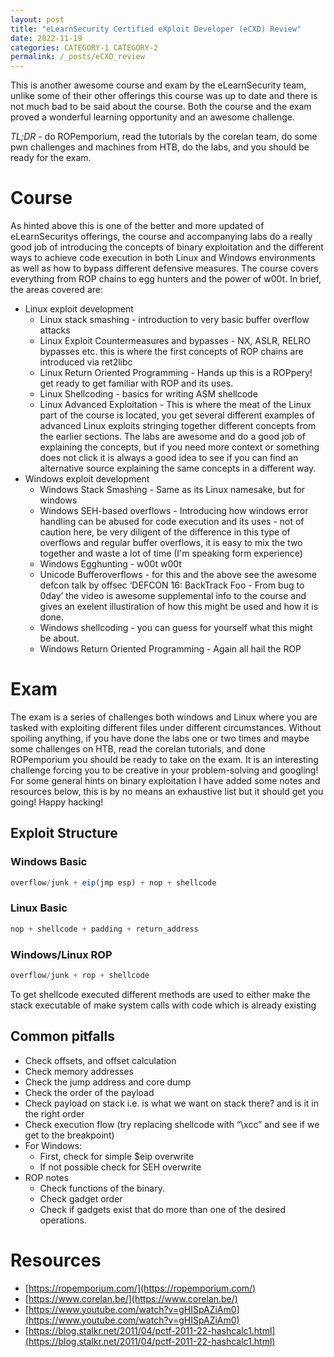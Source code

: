 ```yaml
---
layout: post
title: "eLearnSecurity Certified eXploit Developer (eCXD) Review"
date: 2022-11-19
categories: CATEGORY-1 CATEGORY-2
permalink: /_posts/eCXD_review
---
```


This is another awesome course and exam by the eLearnSecurity team, unlike some of their other offerings this course was up to date and there is not much bad to be said about the course. Both the course and the exam proved a wonderful learning opportunity and an awesome challenge.

*TL;DR* - do ROPemporium, read the tutorials by the corelan team, do some pwn challenges and machines from HTB, do the labs, and you should be ready for the exam.

# Course

As hinted above this is one of the better and more updated of eLearnSecuritys offerings, the course and accompanying labs do a really good job of introducing the concepts of binary exploitation and the different ways to achieve code execution in both Linux and Windows environments as well as how to bypass different defensive measures. The course covers everything from ROP chains to egg hunters and the power of w00t. In brief, the areas covered are:

- Linux exploit development
    - Linux stack smashing - introduction to very basic buffer overflow attacks
    - Linux Exploit Countermeasures and bypasses - NX, ASLR, RELRO bypasses etc. this is where the first concepts of ROP chains are introduced via ret2libc
    - Linux Return Oriented Programming - Hands up this is a ROPpery! get ready to get familiar with ROP and its uses.
    - Linux Shellcoding - basics for writing ASM shellcode
    - Linux Advanced Exploitation - This is where the meat of the Linux part of the course is located, you get several different examples of advanced Linux exploits stringing together different concepts from the earlier sections. The labs are awesome and do a good job of explaining the concepts, but if you need more context or something does not click it is always a good idea to see if you can find an alternative source explaining the same concepts in a different way.
- Windows exploit development
    - Windows Stack Smashing - Same as its Linux namesake, but for windows
    - Windows SEH-based overflows - Introducing how windows error handling can be abused for code execution and its uses - not of caution here, be very diligent of the difference in this type of overflows and regular buffer overflows, it is easy to mix the two together and waste a lot of time (I'm speaking form experience)
    - Windows Egghunting - w00t w00t
    - Unicode Bufferoverflows - for this and the above see the awesome defcon talk by offsec ‘DEFCON 16: BackTrack Foo - From bug to 0day’ the video is awesome supplemental info to the course and gives an exelent illustiration of how this might be used and how it is done.
    - Windows shellcoding - you can guess for yourself what this might be about.
    - Windows Return Oriented Programming - Again all hail the ROP

# Exam

The exam is a series of challenges both windows and Linux where you are tasked with exploiting different files under different circumstances. Without spoiling anything, if you have done the labs one or two times and maybe some challenges on HTB, read the corelan tutorials, and done ROPemporium you should be ready to take on the exam. It is an interesting challenge forcing you to be creative in your problem-solving and googling! For some general hints on binary exploitation I have added some notes and resources below, this is by no means an exhaustive list but it should get you going! Happy hacking!

## Exploit Structure

### Windows Basic

```jsx
overflow/junk + eip(jmp esp) + nop + shellcode
```

### Linux Basic

```jsx
nop + shellcode + padding + return_address
```

### Windows/Linux ROP

```jsx
overflow/junk + rop + shellcode
```

To get shellcode executed different methods are used to either make the stack executable of make system calls with code which is already existing

## Common pitfalls

- Check offsets, and offset calculation
- Check memory addresses
- Check the jump address and core dump
- Check the order of the payload
- Check payload on stack i.e. is what we want on stack there? and is it in the right order
- Check execution flow (try replacing shellcode with “\xcc” and see if we get to the breakpoint)
- For Windows:
    - First, check for simple $eip overwrite
    - If not possible check for SEH overwrite
- ROP notes
    - Check functions of the binary.
    - Check gadget order
    - Check if gadgets exist that do more than one of the desired operations.

# Resources
- [https://ropemporium.com/](https://ropemporium.com/)
- [https://www.corelan.be/](https://www.corelan.be/)
- [https://www.youtube.com/watch?v=gHISpAZiAm0](https://www.youtube.com/watch?v=gHISpAZiAm0)
- [https://blog.stalkr.net/2011/04/pctf-2011-22-hashcalc1.html](https://blog.stalkr.net/2011/04/pctf-2011-22-hashcalc1.html)
